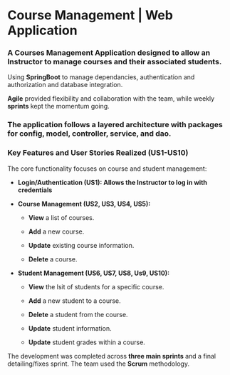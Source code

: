 # **Course Management | Web Application**

### **A Courses Management Application designed to allow an Instructor to manage courses and their associated students.**


Using **SpringBoot** to manage dependancies, authentication and authorization and database integration.

**Agile** provided flexibility and collaboration with the team, while weekly **sprints** kept the momentum going.


### **The application follows a layered architecture with packages for config, model, controller, service, and dao.**

### **Key Features and User Stories Realized (US1-US10)**

The core functionality focuses on course and student management:

- **Login/Authentication (US1): Allows the Instructor to log in with credentials**

-	**Course Management (US2, US3, US4, US5):**

    - **View** a list of courses.

    - **Add** a new course.

    - **Update** existing course information.

    - **Delete** a course.    

- **Student Management (US6, US7, US8, Us9, US10):**

    - **View** the lsit of students for a specific course.

    - **Add** a new student to a course.
    
    - **Delete** a student from the course.
 
    - **Update** student information.
 
    - **Update** student grades within a course.

The development was completed across **three main sprints** and a final detailing/fixes sprint. The team used the **Scrum** methodology.





